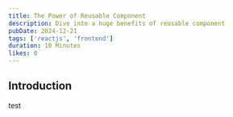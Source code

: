 ```yaml
---
title: The Power of Reusable Component
description: Dive into a huge benefits of reusable component
pubDate: 2024-12-21
tags: ['reactjs', 'frontend']
duration: 10 Minutes
likes: 0
---
```


## Introduction

test